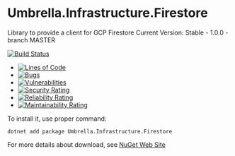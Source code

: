 # Umbrella.Infrastructure.Firestore
Library to provide a client for GCP Firestore
Current Version: Stable - 1.0.0 - branch MASTER

[![Build Status](https://garaproject.visualstudio.com/UmbrellaFramework/_apis/build/status/Umbrella.Infrastructure.Firestore?branchName=main)](https://garaproject.visualstudio.com/UmbrellaFramework/_build/latest?definitionId=73&branchName=main)
- [![Lines of Code](https://sonarcloud.io/api/project_badges/measure?project=Umbrella.Infrastructure.Firestore&metric=ncloc)](https://sonarcloud.io/summary/new_code?id=Umbrella.Infrastructure.Firestore)
- [![Bugs](https://sonarcloud.io/api/project_badges/measure?project=Umbrella.Infrastructure.Firestore&metric=bugs)](https://sonarcloud.io/summary/new_code?id=Umbrella.Infrastructure.Firestore)
- [![Vulnerabilities](https://sonarcloud.io/api/project_badges/measure?project=Umbrella.Infrastructure.Firestore&metric=vulnerabilities)](https://sonarcloud.io/summary/new_code?id=Umbrella.Infrastructure.Firestore)
- [![Security Rating](https://sonarcloud.io/api/project_badges/measure?project=Umbrella.Infrastructure.Firestore&metric=security_rating)](https://sonarcloud.io/summary/new_code?id=Umbrella.Infrastructure.Firestore)
- [![Reliability Rating](https://sonarcloud.io/api/project_badges/measure?project=Umbrella.Infrastructure.Firestore&metric=reliability_rating)](https://sonarcloud.io/summary/new_code?id=Umbrella.Infrastructure.Firestore)
- [![Maintainability Rating](https://sonarcloud.io/api/project_badges/measure?project=Umbrella.Infrastructure.Firestore&metric=sqale_rating)](https://sonarcloud.io/summary/new_code?id=Umbrella.Infrastructure.Firestore)

To install it, use proper command:
```
dotnet add package Umbrella.Infrastructure.Firestore 
```

For more details about download, see [NuGet Web Site](https://www.nuget.org/packages/Umbrella.Infrastructure.Firestore/)

